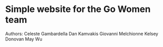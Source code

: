 # Simple website for the Go Women team

Authors:
Celeste Gambardella
Dan Kamvakis
Giovanni Melchionne
Kelsey Donovan
May Wu
